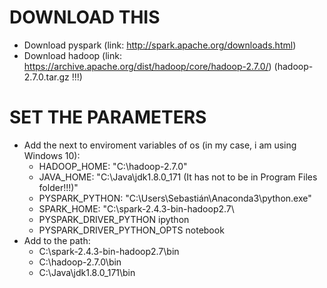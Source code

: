 # DOWNLOAD THIS
* Download pyspark (link: http://spark.apache.org/downloads.html)
* Download hadoop (link: https://archive.apache.org/dist/hadoop/core/hadoop-2.7.0/) (hadoop-2.7.0.tar.gz !!!)

# SET THE PARAMETERS
+ Add the next to enviroment variables of os (in my case, i am using Windows 10):
  - HADOOP_HOME: "C:\hadoop-2.7.0"
  - JAVA_HOME: "C:\Java\jdk1.8.0_171 (It has not to be in Program Files folder!!!)"
  - PYSPARK_PYTHON: "C:\Users\Sebastián\Anaconda3\python.exe"
  - SPARK_HOME: "C:\spark-2.4.3-bin-hadoop2.7\
  - PYSPARK_DRIVER_PYTHON ipython
  - PYSPARK_DRIVER_PYTHON_OPTS notebook
+ Add to the path:
  - C:\spark-2.4.3-bin-hadoop2.7\bin
  - C:\hadoop-2.7.0\bin
  - C:\Java\jdk1.8.0_171\bin 
